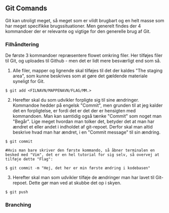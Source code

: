 ## Git Comands ##

Git kan utroligt meget, så meget som er vildt brugbart og en helt masse som har meget specifikke brugssituationer. Men generelt findes der 4 kommandoer der er relevante og vigtige for den generelle brug af Git.


### Filhåndtering ###

De første 3 kommandoer repræsentere flowet omkring filer. Her tilføjes filer til Git, og uploades til Github - men det er lidt mere besværligt end som så.  

1.  Alle filer, mapper og lignende skal tilføjes til det der kaldes "The staging area", som kunne beskrives som at gøre det gældende materiale syneligt for Git.


```Shell
$ git add <FILNAVN/MAPPENAVN/FLAG/MM.>
```

2. Herefter skal du som udvikler forpligte sig til sine ændringer. Kommandoe hedder på engelsk "Commit", men grunden til at jeg kalder det en forpligtelse, er fordi det er det der er hensigten med kommandoen. Man kan samtidig også tænke "Commit" som noget man "Begår". Lige meget hvordan man tolker det, betyder det at man har ændret et eller andet i indholdet af git-repoet. Derfor skal man altid beskrive hvad man har ændret, i en "Commit message" til sin ændring.

```Shell
$ git commit

#Hvis man bare skriver den første kommando, så åbner terminalen en besked med "Vim", det er en hel tutorial for sig selv, så overvej at tilføje dette "Flag":

$ git commit -m "Hej, det her er min første ændring i kodebasen"
```

3. Herefter skal man som udvikler tilføje de ændringer man har lavet til Git-repoet. Dette gør man ved at skubbe det op i skyen.

```Shell
$ git push
```

### Branching ###
